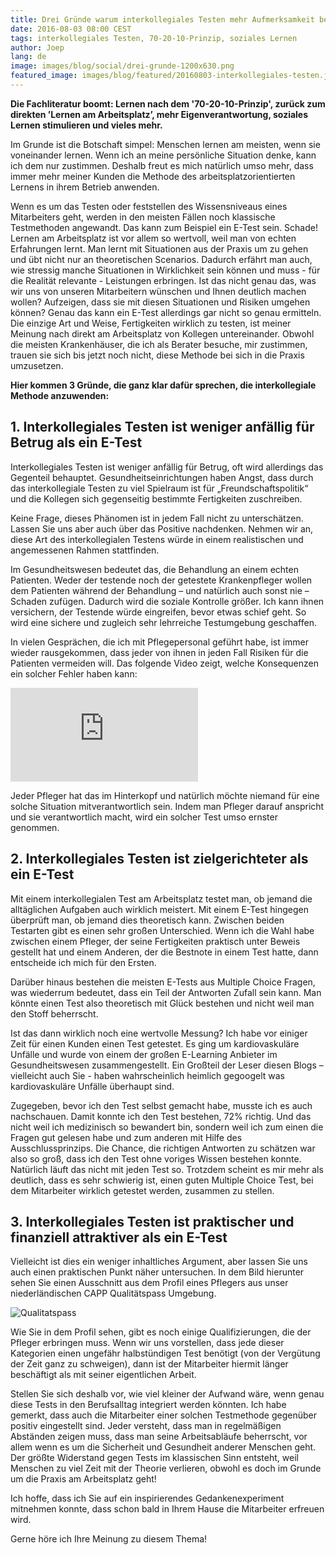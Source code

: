 ```yaml
---
title: Drei Gründe warum interkollegiales Testen mehr Aufmerksamkeit bekommen sollte
date: 2016-08-03 08:00 CEST
tags: interkollegiales Testen, 70-20-10-Prinzip, soziales Lernen
author: Joep
lang: de
image: images/blog/social/drei-grunde-1200x630.png
featured_image: images/blog/featured/20160803-interkollegiales-testen.jpg
---
```


**Die Fachliteratur boomt: Lernen nach dem '70-20-10-Prinzip', zurück zum direkten ’Lernen am Arbeitsplatz’, mehr Eigenverantwortung, soziales Lernen stimulieren und vieles mehr.**

Im Grunde ist die Botschaft simpel: Menschen lernen am meisten, wenn sie voneinander lernen. Wenn ich an meine persönliche Situation denke, kann ich dem nur zustimmen. Deshalb freut es mich natürlich umso mehr, dass immer mehr meiner Kunden die Methode des arbeitsplatzorientierten Lernens in ihrem Betrieb anwenden.

Wenn es um das Testen oder feststellen des Wissensniveaus eines Mitarbeiters geht, werden in den meisten Fällen noch klassische Testmethoden angewandt. Das kann zum Beispiel ein E-Test sein. Schade! Lernen am Arbeitsplatz ist vor allem so wertvoll, weil man von echten Erfahrungen lernt. Man lernt mit Situationen aus der Praxis um zu gehen und übt nicht nur an theoretischen Scenarios. Dadurch erfährt man auch, wie stressig manche Situationen in Wirklichkeit sein können und muss - für die Realität relevante - Leistungen erbringen. Ist das nicht genau das, was wir uns von unseren Mitarbeitern wünschen und Ihnen deutlich machen wollen? Aufzeigen, dass sie mit diesen Situationen und Risiken umgehen können?
Genau das kann ein E-Test allerdings gar nicht so genau ermitteln. Die einzige Art und Weise, Fertigkeiten wirklich zu testen, ist meiner Meinung nach direkt am Arbeitsplatz von Kollegen untereinander. Obwohl die meisten Krankenhäuser, die ich als Berater besuche, mir zustimmen, trauen sie sich bis jetzt noch nicht, diese Methode bei sich in die Praxis umzusetzen.

**Hier kommen 3 Gründe, die ganz klar dafür sprechen, die interkollegiale Methode anzuwenden:**

## 1. Interkollegiales Testen ist weniger anfällig für Betrug als ein E-Test

Interkollegiales Testen ist weniger anfällig für Betrug, oft wird allerdings das Gegenteil behauptet. Gesundheitseinrichtungen haben Angst, dass durch das interkollegiale Testen zu viel Spielraum ist für „Freundschaftspolitik“ und die Kollegen sich gegenseitig bestimmte Fertigkeiten zuschreiben.

Keine Frage, dieses Phänomen ist in jedem Fall nicht zu unterschätzen. Lassen Sie uns aber auch über das Positive nachdenken. Nehmen wir an, diese Art des interkollegialen Testens würde in einem realistischen und angemessenen Rahmen stattfinden.

Im Gesundheitswesen bedeutet das, die Behandlung an einem echten Patienten. Weder der testende noch der getestete Krankenpfleger wollen dem Patienten während der Behandlung – und natürlich auch sonst nie – Schaden zufügen. Dadurch wird die soziale Kontrolle größer. Ich kann ihnen versichern, der Testende würde eingreifen, bevor etwas schief geht. So wird eine sichere und zugleich sehr lehrreiche Testumgebung geschaffen.

In vielen Gesprächen, die ich mit Pflegepersonal geführt habe, ist immer wieder rausgekommen, dass jeder von ihnen in jeden Fall Risiken für die Patienten vermeiden will. Das folgende Video zeigt, welche Konsequenzen ein solcher Fehler haben kann:

<iframe src="https://www.youtube.com/embed/4meKUgypYmc?rel=0&amp;showinfo=0&amp;cc_lang_pref=de&amp;cc_load_policy=1" frameborder="0" allowfullscreen></iframe>

Jeder Pfleger hat das im Hinterkopf und natürlich möchte niemand für eine solche Situation mitverantwortlich sein. Indem man Pfleger darauf anspricht und sie verantwortlich macht, wird ein solcher Test umso ernster genommen.

## 2. Interkollegiales Testen ist zielgerichteter als ein E-Test

Mit einem interkollegialen Test am Arbeitsplatz testet man, ob jemand die alltäglichen Aufgaben auch wirklich meistert. Mit einem E-Test hingegen überprüft man, ob jemand dies theoretisch kann. Zwischen beiden Testarten gibt es einen sehr großen Unterschied. Wenn ich die Wahl habe zwischen einem Pfleger, der seine Fertigkeiten praktisch unter Beweis gestellt hat und einem Anderen, der die Bestnote in einem Test hatte, dann entscheide ich mich für den Ersten.

Darüber hinaus bestehen die meisten E-Tests aus Multiple Choice Fragen, was wiederrum bedeutet, dass ein Teil der Antworten Zufall sein kann. Man könnte einen Test also theoretisch mit Glück bestehen und nicht weil man den Stoff beherrscht.

Ist das dann wirklich noch eine wertvolle Messung? Ich habe vor einiger Zeit für einen Kunden einen Test getestet. Es ging um kardiovaskuläre Unfälle und wurde von einem der großen E-Learning Anbieter im Gesundheitswesen zusammengestellt. Ein Großteil der Leser diesen Blogs – vielleicht auch Sie - haben wahrscheinlich heimlich gegoogelt was kardiovaskuläre Unfälle überhaupt sind.

Zugegeben, bevor ich den Test selbst gemacht habe, musste ich es auch nachschauen. Damit konnte ich den Test bestehen, 72% richtig. Und das nicht weil ich medizinisch so bewandert bin, sondern weil ich zum einen die Fragen gut gelesen habe und zum anderen mit Hilfe des Ausschlussprinzips. Die Chance, die richtigen Antworten zu schätzen war also so groß, dass ich den Test ohne voriges Wissen bestehen konnte. Natürlich läuft das nicht mit jeden Test so. Trotzdem scheint es mir mehr als deutlich, dass es sehr schwierig ist, einen guten Multiple Choice Test, bei dem Mitarbeiter wirklich getestet werden, zusammen zu stellen.

## 3. Interkollegiales Testen ist praktischer und finanziell attraktiver als ein E-Test

Vielleicht ist dies ein weniger inhaltliches Argument, aber lassen Sie uns auch einen praktischen Punkt näher untersuchen. In dem Bild hierunter sehen Sie einen Ausschnitt aus dem Profil eines Pflegers aus unser niederländischen CAPP Qualitätspass Umgebung.

![Qualitatspass](/images/blog/de/qualitatspass.png)

Wie Sie in dem Profil sehen, gibt es noch einige Qualifizierungen, die der Pfleger erbringen muss. Wenn wir uns vorstellen, dass jede dieser Kategorien einen ungefähr halbstündigen Test benötigt (von der Vergütung der Zeit ganz zu schweigen), dann ist der Mitarbeiter hiermit länger beschäftigt als mit seiner eigentlichen Arbeit.

Stellen Sie sich deshalb vor, wie viel kleiner der Aufwand wäre, wenn genau diese Tests in den Berufsalltag integriert werden könnten. Ich habe gemerkt, dass auch die Mitarbeiter einer solchen Testmethode gegenüber positiv eingestellt sind. Jeder versteht, dass man in regelmäßigen Abständen zeigen muss, dass man seine Arbeitsabläufe beherrscht, vor allem wenn es um die Sicherheit und Gesundheit anderer Menschen geht. Der größte Widerstand gegen Tests im klassischen Sinn entsteht, weil Menschen zu viel Zeit mit der Theorie verlieren, obwohl es doch im Grunde um die Praxis am Arbeitsplatz geht!

Ich hoffe, dass ich Sie auf ein inspirierendes Gedankenexperiment mitnehmen konnte, dass schon bald in Ihrem Hause die Mitarbeiter erfreuen wird.

Gerne höre ich Ihre Meinung zu diesem Thema!
